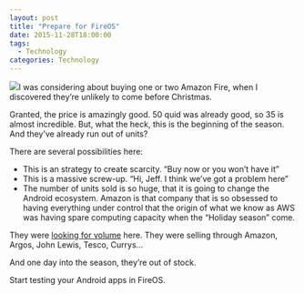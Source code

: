 ```yaml
---
layout: post
title: "Prepare for FireOS"
date: 2015-11-28T18:00:00
tags:
  - Technology
categories: Technology
---
```


![](/img/1*7A0P9xUMD3AYrVupbkvJHw.png)I was considering about buying one or two Amazon Fire, when I discovered they’re unlikely to come before Christmas.

Granted, the price is amazingly good. 50 quid was already good, so 35 is almost incredible. But, what the heck, this is the beginning of the season. And they’ve already run out of units?

There are several possibilities here:

- This is an strategy to create scarcity. “Buy now or you won’t have it”
- This is a massive screw-up. “Hi, Jeff. I think we’ve got a problem here”
- The number of units sold is so huge, that it is going to change the Android ecosystem.
  Amazon is that company that is so obsessed to having everything under control that the origin of what we know as AWS was having spare computing capacity when the “Holiday season” come.

They were [looking for volume](http://www.forbes.com/sites/ryanmac/2015/09/17/amazon-refreshes-tablet-and-fire-tv-lines-ahead-of-holidays-unveils-new-50-device/) here. They were selling through Amazon, Argos, John Lewis, Tesco, Currys…

And one day into the season, they’re out of stock.

Start testing your Android apps in FireOS.
